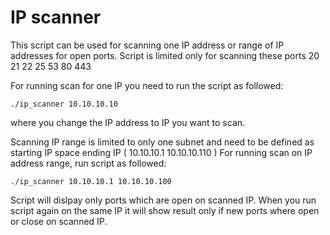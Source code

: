 # IP scanner

This script can be used for scanning one IP address or range of IP addresses for open ports.
Script is limited only for scanning these ports 20 21 22 25 53 80 443

For running scan for one IP you need to run the script as followed:
```
./ip_scanner 10.10.10.10
```
where you change the IP address to IP you want to scan.

Scanning IP range is limited to only one subnet and need to be defined as starting IP space ending IP ( 10.10.10.1 10.10.10.110 )
For running scan on IP address range, run script as followed:
```
./ip_scanner 10.10.10.1 10.10.10.100
```

Script will dislpay only ports which are open on scanned IP.
When you run script again on the same IP it will show result only if new ports where open or close on scanned IP.
